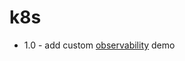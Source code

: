 # k8s
- 1.0 - add custom [observability](https://github.com/karma-git/DevOps/tree/master/k8s/observability/1.prom-tg) demo
